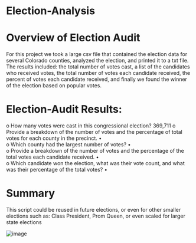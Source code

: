 # Election-Analysis
# Overview of Election Audit
For this project we took a large csv file that contained the election data for several Colorado counties, analyzed the election, and printed it to a txt file. The results included: the total number of votes cast, a list of the candidates who received votes, the total number of votes each candidate received, the percent of votes each candidate received, and finally we found the winner of the election based on popular votes.
# Election-Audit Results: 
o	How many votes were cast in this congressional election? 369,711
o	Provide a breakdown of the number of votes and the percentage of total votes for each county in the precinct.
•	 
o	Which county had the largest number of votes?
•	 
o	Provide a breakdown of the number of votes and the percentage of the total votes each candidate received.
•	 
o	Which candidate won the election, what was their vote count, and what was their percentage of the total votes?
•	 
# Summary
This script could be reused in future elections, or even for other smaller elections such as: Class President, Prom Queen, or even scaled for larger state elections





![image](https://user-images.githubusercontent.com/101481759/163689872-808a6d9e-32ac-4c81-9a9c-79dc1f9fbc01.png)
